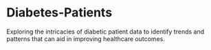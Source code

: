 # Diabetes-Patients
Exploring the intricacies of diabetic patient data to
identify trends and patterns that can aid in improving healthcare outcomes.
